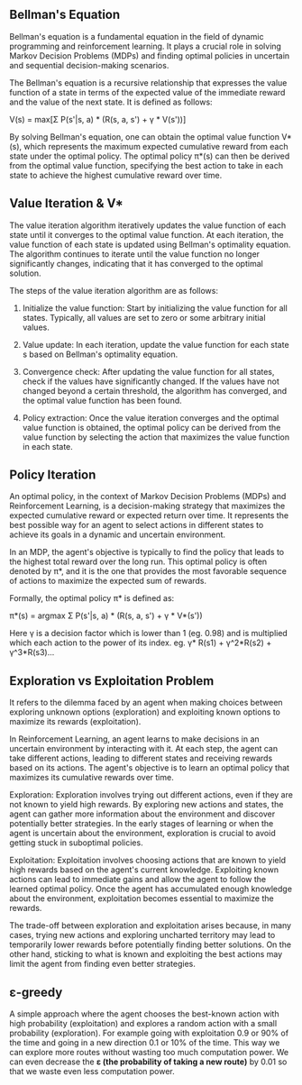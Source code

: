 
## Bellman's Equation

Bellman's equation is a fundamental equation in the field of dynamic programming and reinforcement learning. It plays a crucial role in solving Markov Decision Problems (MDPs) and finding optimal policies in uncertain and sequential decision-making scenarios.

The Bellman's equation is a recursive relationship that expresses the value function of a state in terms of the expected value of the immediate reward and the value of the next state. It is defined as follows:

V(s) = max\[Σ P(s'|s, a) * (R(s, a, s') + γ * V(s'))]

By solving Bellman's equation, one can obtain the optimal value function V*(s), which represents the maximum expected cumulative reward from each state under the optimal policy. The optimal policy π*(s) can then be derived from the optimal value function, specifying the best action to take in each state to achieve the highest cumulative reward over time.

## Value Iteration & V*

The value iteration algorithm iteratively updates the value function of each state until it converges to the optimal value function. At each iteration, the value function of each state is updated using Bellman's optimality equation. The algorithm continues to iterate until the value function no longer significantly changes, indicating that it has converged to the optimal solution.

The steps of the value iteration algorithm are as follows:

1. Initialize the value function: Start by initializing the value function for all states. Typically, all values are set to zero or some arbitrary initial values.

2. Value update: In each iteration, update the value function for each state s based on Bellman's optimality equation. 

3. Convergence check: After updating the value function for all states, check if the values have significantly changed. If the values have not changed beyond a certain threshold, the algorithm has converged, and the optimal value function has been found.
 
4. Policy extraction: Once the value iteration converges and the optimal value function is obtained, the optimal policy can be derived from the value function by selecting the action that maximizes the value function in each state.

## Policy Iteration 

An optimal policy, in the context of Markov Decision Problems (MDPs) and Reinforcement Learning, is a decision-making strategy that maximizes the expected cumulative reward or expected return over time. It represents the best possible way for an agent to select actions in different states to achieve its goals in a dynamic and uncertain environment.

In an MDP, the agent's objective is typically to find the policy that leads to the highest total reward over the long run. This optimal policy is often denoted by π*, and it is the one that provides the most favorable sequence of actions to maximize the expected sum of rewards.

Formally, the optimal policy π* is defined as:

π*(s) = argmax Σ P(s'|s, a) \* (R(s, a, s') + γ * V*(s'))

Here γ is a decision factor which is lower than 1 (eg. 0.98) and is multiplied which each action to the power of its index. eg. γ\* R(s1) + γ^2\*R(s2)  + γ^3\*R(s3)...

## Exploration vs Exploitation Problem

It refers to the dilemma faced by an agent when making choices between exploring unknown options (exploration) and exploiting known options to maximize its rewards (exploitation).

In Reinforcement Learning, an agent learns to make decisions in an uncertain environment by interacting with it. At each step, the agent can take different actions, leading to different states and receiving rewards based on its actions. The agent's objective is to learn an optimal policy that maximizes its cumulative rewards over time.

Exploration: Exploration involves trying out different actions, even if they are not known to yield high rewards. By exploring new actions and states, the agent can gather more information about the environment and discover potentially better strategies. In the early stages of learning or when the agent is uncertain about the environment, exploration is crucial to avoid getting stuck in suboptimal policies.

Exploitation: Exploitation involves choosing actions that are known to yield high rewards based on the agent's current knowledge. Exploiting known actions can lead to immediate gains and allow the agent to follow the learned optimal policy. Once the agent has accumulated enough knowledge about the environment, exploitation becomes essential to maximize the rewards.

The trade-off between exploration and exploitation arises because, in many cases, trying new actions and exploring uncharted territory may lead to temporarily lower rewards before potentially finding better solutions. On the other hand, sticking to what is known and exploiting the best actions may limit the agent from finding even better strategies.

## ε-greedy 

A simple approach where the agent chooses the best-known action with high probability (exploitation) and explores a random action with a small probability (exploration). For example going with exploitation 0.9 or 90% of the time and going in a new direction 0.1 or 10% of the time. This way we can explore more routes without wasting too much computation power. We can even decrease the **ε (the probability of taking a new route)** by 0.01 so that we waste even less computation power. 
